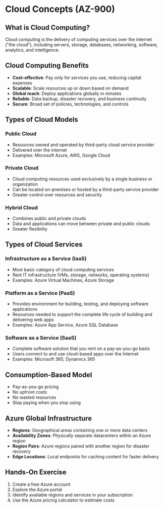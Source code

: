 # Cloud Concepts (AZ-900)

## What is Cloud Computing?

Cloud computing is the delivery of computing services over the internet ("the cloud"), including servers, storage, databases, networking, software, analytics, and intelligence.

## Cloud Computing Benefits

- **Cost-effective**: Pay only for services you use, reducing capital expenses
- **Scalable**: Scale resources up or down based on demand
- **Global reach**: Deploy applications globally in minutes
- **Reliable**: Data backup, disaster recovery, and business continuity
- **Secure**: Broad set of policies, technologies, and controls

## Types of Cloud Models

### Public Cloud
- Resources owned and operated by third-party cloud service provider
- Delivered over the internet
- Examples: Microsoft Azure, AWS, Google Cloud

### Private Cloud
- Cloud computing resources used exclusively by a single business or organization
- Can be located on-premises or hosted by a third-party service provider
- Greater control over resources and security

### Hybrid Cloud
- Combines public and private clouds
- Data and applications can move between private and public clouds
- Greater flexibility

## Types of Cloud Services

### Infrastructure as a Service (IaaS)
- Most basic category of cloud computing services
- Rent IT infrastructure (VMs, storage, networks, operating systems)
- Examples: Azure Virtual Machines, Azure Storage

### Platform as a Service (PaaS)
- Provides environment for building, testing, and deploying software applications
- Resources needed to support the complete life cycle of building and delivering web apps
- Examples: Azure App Service, Azure SQL Database

### Software as a Service (SaaS)
- Complete software solution that you rent on a pay-as-you-go basis
- Users connect to and use cloud-based apps over the Internet
- Examples: Microsoft 365, Dynamics 365

## Consumption-Based Model

- Pay-as-you-go pricing
- No upfront costs
- No wasted resources
- Stop paying when you stop using

## Azure Global Infrastructure

- **Regions**: Geographical areas containing one or more data centers
- **Availability Zones**: Physically separate datacenters within an Azure region
- **Region Pairs**: Azure regions paired with another region for disaster recovery
- **Edge Locations**: Local endpoints for caching content for faster delivery

## Hands-On Exercise

1. Create a free Azure account
2. Explore the Azure portal
3. Identify available regions and services in your subscription
4. Use the Azure pricing calculator to estimate costs